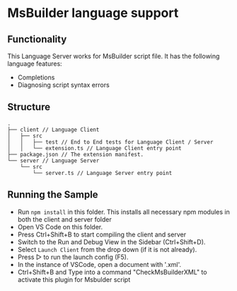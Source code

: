 # MsBuilder language support


## Functionality

This Language Server works for MsBuilder script file. It has the following language features:
- Completions
- Diagnosing script syntax errors


## Structure

```
.
├── client // Language Client
│   ├── src
│   │   ├── test // End to End tests for Language Client / Server
│   │   └── extension.ts // Language Client entry point
├── package.json // The extension manifest.
└── server // Language Server
    └── src
        └── server.ts // Language Server entry point
```

## Running the Sample

- Run `npm install` in this folder. This installs all necessary npm modules in both the client and server folder
- Open VS Code on this folder.
- Press Ctrl+Shift+B to start compiling the client and server 
- Switch to the Run and Debug View in the Sidebar (Ctrl+Shift+D).
- Select `Launch Client` from the drop down (if it is not already).
- Press ▷ to run the launch config (F5).
- In the instance of VSCode, open a document with '.xml'.
- Ctrl+Shift+B and Type into a command "CheckMsBuilderXML" to activate this plugin for Msbulder script

